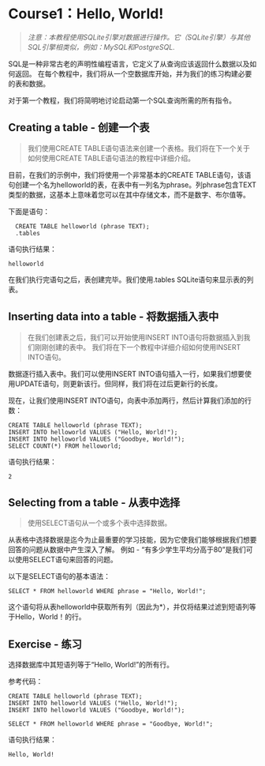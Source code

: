 # **Course1：Hello, World!**
>*注意：本教程使用SQLite引擎对数据进行操作。它（SQLite引擎）与其他SQL引擎相类似，例如：MySQL和PostgreSQL.*

SQL是一种非常古老的声明性编程语言，它定义了从查询应该返回什么数据以及如何返回。 在每个教程中，我们将从一个空数据库开始，并为我们的练习构建必要的表和数据。

对于第一个教程，我们将简明地讨论启动第一个SQL查询所需的所有指令。

## Creating a table - 创建一个表
>我们使用CREATE TABLE语句语法来创建一个表格。我们将在下一个关于如何使用CREATE TABLE语句语法的教程中详细介绍。

目前，在我们的示例中，我们将使用一个非常基本的CREATE TABLE语句，该语句创建一个名为helloworld的表，在表中有一列名为phrase。列phrase包含TEXT类型的数据，这基本上意味着您可以在其中存储文本，而不是数字、布尔值等。

下面是语句：
```
  CREATE TABLE helloworld (phrase TEXT);
  .tables
```

语句执行结果：
```
helloworld
```

在我们执行完语句之后，表创建完毕。我们使用.tables SQLite语句来显示表的列表。

## Inserting data into a table - 将数据插入表中
>在我们创建表之后，我们可以开始使用INSERT INTO语句将数据插入到我们刚刚创建的表中。 我们将在下一个教程中详细介绍如何使用INSERT INTO语句。

数据逐行插入表中。我们可以使用INSERT INTO语句插入一行，如果我们想要使用UPDATE语句，则更新该行。但同样，我们将在过后更新行的长度。

现在，让我们使用INSERT INTO语句，向表中添加两行，然后计算我们添加的行数：
```
CREATE TABLE helloworld (phrase TEXT);
INSERT INTO helloworld VALUES ("Hello, World!");
INSERT INTO helloworld VALUES ("Goodbye, World!");
SELECT COUNT(*) FROM helloworld;
```
语句执行结果：
```
2
```

## Selecting from a table - 从表中选择
>使用SELECT语句从一个或多个表中选择数据。

从表格中选择数据是迄今为止最重要的学习技能，因为它使我们能够根据我们想要回答的问题从数据中产生深入了解。 例如 - “有多少学生平均分高于80”是我们可以使用SELECT语句来回答的问题。

以下是SELECT语句的基本语法：
```
SELECT * FROM helloworld WHERE phrase = "Hello, World!";
```

这个语句将从表helloworld中获取所有列（因此为*），并仅将结果过滤到短语列等于Hello，World！的行。

## Exercise - 练习
选择数据库中其短语列等于“Hello, World!”的所有行。

参考代码：
```
CREATE TABLE helloworld (phrase TEXT);
INSERT INTO helloworld VALUES ("Hello, World!");
INSERT INTO helloworld VALUES ("Goodbye, World!");

SELECT * FROM helloworld WHERE phrase = "Goodbye, World!";
```

语句执行结果：
```
Hello, World!
```

